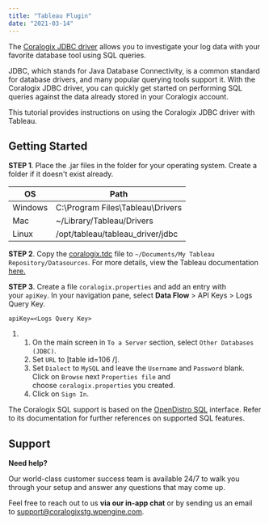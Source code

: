 ```yaml
---
title: "Tableau Plugin"
date: "2021-03-14"
---
```


The [Coralogix JDBC driver](https://github.com/coralogix/coralogix-jdbc) allows you to investigate your log data with your favorite database tool using SQL queries.

JDBC, which stands for Java Database Connectivity, is a common standard for database drivers, and many popular querying tools support it. With the Coralogix JDBC driver, you can quickly get started on performing SQL queries against the data already stored in your Coralogix account.

This tutorial provides instructions on using the Coralogix JDBC driver with Tableau.

## Getting Started

**STEP 1**. Place the .jar files in the folder for your operating system. Create a folder if it doesn't exist already.

| OS | Path |
| --- | --- |
| Windows | C:\\Program Files\\Tableau\\Drivers |
| Mac | ~/Library/Tableau/Drivers |
| Linux | /opt/tableau/tableau\_driver/jdbc |

**STEP 2**. Copy the [coralogix.tdc](https://github.com/coralogix/coralogix-jdbc/blob/master/coralogix.tdc) file to `~/Documents/My Tableau Repository/Datasources`. For more details, view the Tableau documentation  [here.](https://kb.tableau.com/articles/howto/using-a-tdc-file-with-tableau-server)

**STEP 3**. Create a file `coralogix.properties` and add an entry with your `apiKey`. In your navigation pane, select **Data Flow** \> API Keys > Logs Query Key.

```
apiKey=<Logs Query Key>
```

1. 1. On the main screen in `To a Server` section, select `Other Databases (JDBC)`.
    2. Set `URL` to \[table id=106 /\].
    3. Set `Dialect` to `MySQL` and leave the `Username` and `Password` blank. Click on `Browse` next `Properties file` and choose `coralogix.properties` you created.
    4. Click on `Sign In`.

The Coralogix SQL support is based on the [OpenDistro SQL](https://opendistro.github.io/for-elasticsearch-docs/docs/sql/sql-full-text/) interface. Refer to its documentation for further references on supported SQL features.

## Support

**Need help?**

Our world-class customer success team is available 24/7 to walk you through your setup and answer any questions that may come up.

Feel free to reach out to us **via our in-app chat** or by sending us an email to [support@coralogixstg.wpengine.com](mailto:support@coralogixstg.wpengine.com).
